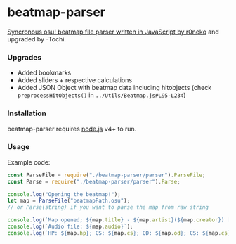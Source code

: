 # beatmap-parser
[Syncronous osu! beatmap file parser written in JavaScript by r0neko](https://github.com/r0neko/osuParser) and upgraded by -Tochi.

### Upgrades
- Added bookmarks
- Added sliders + respective calculations
- Added JSON Object with beatmap data including hitobjects (check `preprocessHitObjects()` in `../Utils/Beatmap.js#L95-L234`)

### Installation

beatmap-parser requires [node.js](https://nodejs.org/) v4+ to run.

### Usage

Example code:

```js
const ParseFile = require("./beatmap-parser/parser").ParseFile;
const Parse = require("./beatmap-parser/parser").Parse;

console.log("Opening the beatmap!");
let map = ParseFile("beatmapPath.osu");
// or Parse(string) if you want to parse the map from raw string

console.log(`Map opened; ${map.title} - ${map.artist}(${map.creator}) [${map.version}] - Designed for GameMode ${map.mode}`);
console.log(`Audio file: ${map.audio}`);
console.log(`HP: ${map.hp}; CS: ${map.cs}; OD: ${map.od}; CS: ${map.cs}`);
```
